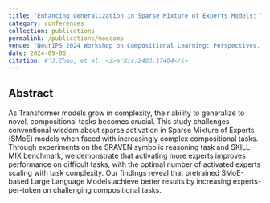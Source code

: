 ```yaml
---
title: "Enhancing Generalization in Sparse Mixture of Experts Models: The Case for Increased Expert Activation in Compositional Tasks"
category: conferences
collection: publications
permalink: /publications/moecomp
venue: "NeurIPS 2024 Workshop on Compositional Learning: Perspectives, Methods, and Paths Forward"
date: 2024-09-06
citation: #'J.Zhao, et al. <i>arXiv:2403.17404</i>'
---
```


<!-- [[arXiv2024]](https://arxiv.org/abs/2312.01255) -->

<!-- ![Teaser image for Meta ControlNet]({{ site.baseurl }}/images/metacontrolnet_teaser.png) -->


## Abstract
As Transformer models grow in complexity, their ability to generalize to novel, compositional tasks becomes crucial. This study challenges conventional wisdom about sparse activation in Sparse Mixture of Experts (SMoE) models when faced with increasingly complex compositional tasks. Through experiments on the SRAVEN symbolic reasoning task and SKILL-MIX benchmark, we demonstrate that activating more experts improves performance on difficult tasks, with the optimal number of activated experts scaling with task complexity. Our findings reveal that pretrained SMoE-based Large Language Models achieve better results by increasing experts-per-token on challenging compositional tasks. 

<!-- ![Teaser image for Meta ControlNet](/jimz.github.io/images/metacontrolnet_teaser.png) -->